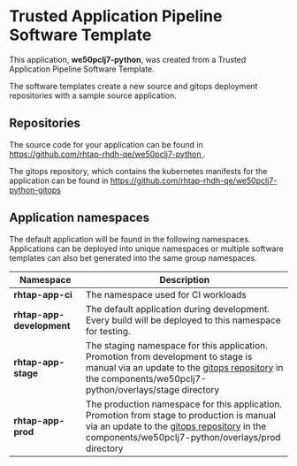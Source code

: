# Trusted Application Pipeline Software Template

This application, **we50pclj7-python**, was created from a Trusted Application Pipeline Software Template.

The software templates create a new source and gitops deployment repositories with a sample source application. 

## Repositories

The source code for your application can be found in [https://github.com/rhtap-rhdh-qe/we50pclj7-python ](https://github.com/rhtap-rhdh-qe/we50pclj7-python ).
 
The gitops repository, which contains the kubernetes manifests for the application can be found in 
[https://github.com/rhtap-rhdh-qe/we50pclj7-python-gitops ](https://github.com/rhtap-rhdh-qe/we50pclj7-python-gitops ) 

## Application namespaces 

The default application will be found in the following namespaces. Applications can be deployed into unique namespaces or multiple software templates can also bet generated into the same group namespaces.  

|  Namespace   |  Description   |  
| -------- | -------- |
| **rhtap-app-ci** | The namespace used for CI workloads |
| **rhtap-app-development** | The default application during development. Every build will be deployed to this namespace for testing. |
| **rhtap-app-stage** | The staging namespace for this application. Promotion from development to stage is manual via an update to the [gitops repository](https://github.com/rhtap-rhdh-qe/we50pclj7-python-gitops ) in the components/we50pclj7-python/overlays/stage directory |
| **rhtap-app-prod** | The production namespace for this application. Promotion from stage to production is manual via an update to the [gitops repository](https://github.com/rhtap-rhdh-qe/we50pclj7-python-gitops ) in the components/we50pclj7-python/overlays/prod directory |